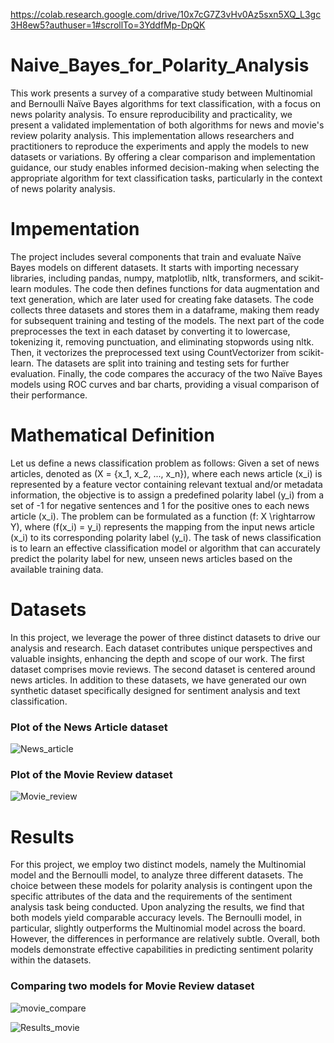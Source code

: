 https://colab.research.google.com/drive/10x7cG7Z3vHv0Az5sxn5XQ_L3gc3H8ew5?authuser=1#scrollTo=3YddfMp-DpQK
# Naive_Bayes_for_Polarity_Analysis

This work presents a survey of a comparative study between Multinomial and Bernoulli Naïve Bayes algorithms for text classification, with a focus on news polarity analysis.
To ensure reproducibility and practicality, we present a validated implementation of both algorithms for news and movie's review polarity analysis. This implementation allows researchers and practitioners to reproduce the experiments and apply the models to new datasets or variations. By offering a clear comparison and implementation guidance, our study enables informed decision-making when selecting the appropriate algorithm for text classification tasks, particularly in the context of news polarity analysis.

# Impementation
The project includes several components that train and evaluate Naïve Bayes models on different datasets. It starts with importing necessary libraries, including pandas, numpy, matplotlib, nltk, transformers, and scikit-learn modules. The code then defines functions for data augmentation and text generation, which are later used for creating fake datasets. The code collects three datasets and stores them in a dataframe, making them ready for subsequent training and testing of the models. The next part of the code preprocesses the text in each dataset by converting it to lowercase, tokenizing it, removing punctuation, and eliminating stopwords using nltk. Then, it vectorizes the preprocessed text using CountVectorizer from scikit-learn. The datasets are split into training and testing sets for further evaluation. Finally, the code compares the accuracy of the two Naïve Bayes models using ROC curves and bar charts, providing a visual comparison of their performance.

# Mathematical Definition
Let us define a news classification problem as follows: Given a set of news articles, denoted as \(X = \{x_1, x_2, ..., x_n\}\), where each news article \(x_i\) is represented by a feature vector containing relevant textual and/or metadata information, the objective is to assign a predefined polarity label \(y_i\) from a set of -1 for negative sentences and 1 for the positive ones to each news article \(x_i\). The problem can be formulated as a function \(f: X \rightarrow Y\), where \(f(x_i) = y_i\) represents the mapping from the input news article \(x_i\) to its corresponding polarity label \(y_i\). The task of news classification is to learn an effective classification model or algorithm that can accurately predict the polarity label for new, unseen news articles based on the available training data.

# Datasets
In this project, we leverage the power of three distinct datasets to drive our analysis and research. Each dataset contributes unique perspectives and valuable insights, enhancing the depth and scope of our work. The first dataset comprises movie reviews. The second dataset is centered around news articles. In addition to these datasets, we have generated our own synthetic dataset specifically designed for sentiment analysis and text classification.

### Plot of the News Article dataset
![News_article](https://github.com/DelaramRajaei/Naive_Bayes_for_Polarity_Analysis/assets/48606206/1b5645cd-c386-4e67-8320-0904e4a7aaf5)

### Plot of the Movie Review dataset
![Movie_review](https://github.com/DelaramRajaei/Naive_Bayes_for_Polarity_Analysis/assets/48606206/9989f260-a2ec-41d9-b708-3f8684378239)

# Results
For this project, we employ two distinct models, namely the Multinomial model and the Bernoulli model, to analyze three different datasets. The choice between these models for polarity analysis is contingent upon the specific attributes of the data and the requirements of the sentiment analysis task being conducted. Upon analyzing the results, we find that both models yield comparable accuracy levels. The Bernoulli model, in particular, slightly outperforms the Multinomial model across the board. However, the differences in performance are relatively subtle. Overall, both models demonstrate effective capabilities in predicting sentiment polarity within the datasets.

### Comparing two models for Movie Review dataset
![movie_compare](https://github.com/DelaramRajaei/Naive_Bayes_for_Polarity_Analysis/assets/48606206/df83958e-4f84-4776-9cda-31394b25091d)

![Results_movie](https://github.com/DelaramRajaei/Naive_Bayes_for_Polarity_Analysis/assets/48606206/4751268a-10ee-415c-90b4-fa7a0714d271)


